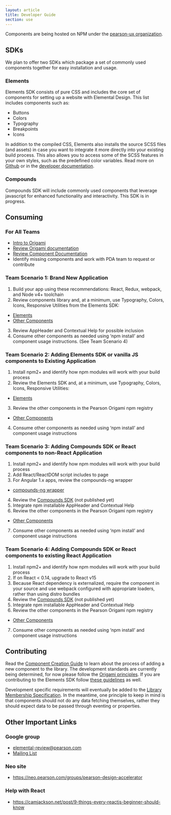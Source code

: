 ```yaml
---
layout: article
title: Developer Guide
section: use
---
```


Components are being hosted on NPM under the [pearson-ux organization][npm-org].

## SDKs

We plan to offer two SDKs which package a set of commonly used components together for easy installation and usage.

### Elements
Elements SDK consists of pure CSS and includes the core set of components for setting up a website with Elemental Design. This list includes components such as:

- Buttons
- Colors
- Typography
- Breakpoints
- Icons

In addition to the compiled CSS, Elements also installs the source SCSS files (and assets) in case you want to integrate it more directly into your existing build process. This also allows you to access some of the SCSS features in your own styles, such as the predefined color variables. Read more on [Github][ghub] or in the [developer documentation][ddocs].

### Compounds
Compounds SDK will include commonly used components that leverage javascript for enhanced functionality and interactivity. This SDK is in progress.

[elements]: https://www.npmjs.com/package/pearson-elements
[npm-org]: https://www.npmjs.com/~pearson-ux
[ddocs]: https://pearson-elements-v0.surge.sh/getting-started/
[ghub]: https://github.com/pearson-higher-ed/elements/

## Consuming


### For All Teams

- [Intro to Origami][o-intro]
- [Review Origami documentation][o-docs]
- [Review Component Documentation][ddocs]
- Identify missing components and work with PDA team to request or contribute

### Team Scenario 1: Brand New Application

1. Build your app using these recommendations: React, Redux, webpack, and Node v4+ toolchain
2. Review components library and, at a minimum, use Typography, Colors, Icons, Responsive Utilities from the Elements SDK:
- [Elements][elementsSDK]
- [Other Components][otherComps]
3. Review AppHeader and Contextual Help for possible inclusion
4. Consume other components as needed using ‘npm install’ and component usage instructions. (See Team Scenario 4)

### Team Scenario 2: Adding Elements SDK or vanilla JS components to Existing Application

1. Install npm2+ and identify how npm modules will work with your build process
2. Review the Elements SDK and, at a minimum, use Typography, Colors, Icons, Responsive Utilities:
- [Elements][elementsSDK]
3. Review the other components in the Pearson Origami npm registry
- [Other Components][otherComps]
4. Consume other components as needed using ‘npm install’ and component usage instructions

### Team Scenario 3: Adding Compounds SDK or React components to non-React Application
1. Install npm2+ and identify how npm modules will work with your build process
2. Add React/ReactDOM script includes to page
3. For Angular 1.x apps, review the compounds-ng wrapper
- [compounds-ng wrapper][compoundsNG]
4. Review the [Compounds SDK][compoundsSDK] (not published yet)
5. Integrate npm installable AppHeader and Contextual Help
6. Review the other components in the Pearson Origami npm registry
- [Other Components][otherComps]
7. Consume other components as needed using ‘npm install’ and component usage instructions

### Team Scenario 4: Adding Compounds SDK or React components to existing React Application
1. Install npm2+ and identify how npm modules will work with your build process
2. If on React < 0.14, upgrade to React v15
3. Because React dependency is externalized, require the component in your source and use webpack configured with appropriate loaders, rather than using distro bundles
4. Review the [Compounds SDK][compoundsSDK] (not published yet)
5. Integrate npm installable AppHeader and Contextual Help
6. Review the other components in the Pearson Origami npm registry
- [Other Components][otherComps]
7. Consume other components as needed using ‘npm install’ and component usage instructions


[o-intro]: https://docs.google.com/presentation/d/1Jco66Dk7p0b7z0uJ7SvuUqgtiyaeSCtR4JpFLUX4fSk/edit#slide=id.g11de0b299f_0_0
[o-docs]: http://pearson-higher-ed.github.io/design/
[elementsSDK]: https://www.npmjs.com/package/pearson-elements
[compoundsSDK]: https://www.npmjs.com/package/pearson-compounds
[otherComps]: https://www.npmjs.com/org/pearson-components
[compoundsNG]: https://github.com/Pearson-Higher-Ed/compounds-ng

## Contributing
Read the [Component Creation Guide][creation] to learn about the process of adding a new component to the library. The development standards are currently being determined, for now please follow the [Origami principles][oprinciples]. If you are contributing to the Elements SDK follow [these guidelines][eprinciples] as well.

Development specific requirements will eventually be added to the [Library Membership Specification][spec]. In the meantime, one principle to keep in mind is that components should not do any data fetching themselves, rather they should expect data to be passed through eventing or properties.

[creation]: {{site.baseurl}}/component-creation-guide
[spec]: {{site.baseurl}}/membership-spec
[oprinciples]: https://origami.pearsoned.com/docs/overview/principles/
[eprinciples]: https://github.com/Pearson-Higher-Ed/elements/blob/v0/CONTRIBUTING.md

## Other Important Links

### Google group

- elemental-review@pearson.com
- [Mailing List]( https://www.google.com/url?q=https://groups.google.com/a/pearson.com/forum/%23!forum/elemental-discuss/categories&sa=D&ust=1460738399085000&usg=AFQjCNEQCQnqV3tDRhWur-_GA1I826wCdQ)

### Neo site

- <https://neo.pearson.com/groups/pearson-design-accelerator>

### Help with React
- <https://camjackson.net/post/9-things-every-reactjs-beginner-should-know>
